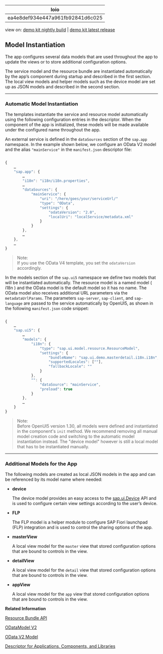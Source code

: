 <!-- loioea4e8def934e447a961fb92841d6c025 -->

| loio |
| -----|
| ea4e8def934e447a961fb92841d6c025 |

<div id="loio">

view on: [demo kit nightly build](https://openui5nightly.hana.ondemand.com/#/topic/ea4e8def934e447a961fb92841d6c025) | [demo kit latest release](https://openui5.hana.ondemand.com/#/topic/ea4e8def934e447a961fb92841d6c025)</div>

## Model Instantiation

The app configures several data models that are used throughout the app to update the views or to store additional configuration options.

The service model and the resource bundle are instantiated automatically by the app’s component during startup and described in the first section. The local view models and helper models such as the device model are set up as JSON models and described in the second section.

***

### Automatic Model Instantiation

The templates instantiate the service and resource model automatically using the following configuration entries in the descriptor. When the component of the app is initialized, these models will be made available under the configured name throughout the app.

An external service is defined in the `dataSources` section of the `sap.app` namespace. In the example shown below, we configure an OData V2 model and the alias `"mainService"` in the `manifest.json` descriptor file:

``` js

{
	…
	"sap.app": {
		…
		"i18n": "i18n/i18n.properties",
		…
		"dataSources": {
			"mainService": {
				"uri": "/here/goes/your/serviceUrl/"
				"type": "OData",
				"settings": {
					"odataVersion": "2.0",
					"localUri": "localService/metadata.xml"
				}
			}
		},
		…
	},
	…
}
```

> Note:  
> If you use the OData V4 template, you set the `odataVersion` accordingly.

In the models section of the `sap.ui5` namespace we define two models that will be instantiated automatically. The resource model is a named model \( i18n \) and the OData model is the default model so it has no name. The OData model also receives additional URL parameters via the `metadataUrlParams`. The parameters `sap-server`, `sap-client`, and `sap-language` are passed to the service automatically by OpenUI5, as shown in the following `manifest.json` code snippet:

``` js

{
	…
	"sap.ui5": {
		…
		"models": {
			"i18n": {
				"type": "sap.ui.model.resource.ResourceModel",
				"settings": {
					"bundleName": "sap.ui.demo.masterdetail.i18n.i18n",
					"supportedLocales": [""],
					"fallbackLocale": ""
				}
			},
			"": {
				"dataSource": "mainService",
				"preload": true
			}
		},
		…
	}
}
```

> Note:  
> Before OpenUI5 version 1.30, all models were defined and instantiated in the component's `init` method. We recommend removing all manual model creation code and switching to the automatic model instantiation instead. The "device model" however is still a local model that has to be instantiated manually.

***

### Additional Models for the App

The following models are created as local JSON models in the app and can be referenced by its model name where needed:

-   **device**

    The device model provides an easy access to the [sap.ui.Device](https://openui5.hana.ondemand.com/#/api/sap.ui.Device) API and is used to configure certain view settings according to the user’s device.

-   **FLP**

    The FLP model is a helper module to configure SAP Fiori launchpad \(FLP\) integration and is used to control the sharing options of the app.

-   **masterView**

    A local view model for the `master` view that stored configuration options that are bound to controls in the view.

-   **detailView**

    A local view model for the `detail` view that stored configuration options that are bound to controls in the view.

-   **appView**

    A local view model for the `app` view that stored configuration options that are bound to controls in the view.


**Related Information**  


[Resource Bundle API](https://openui5.hana.ondemand.com/#/api/sap.ui.model.resource.ResourceModel)

[ODataModel V2](https://openui5.hana.ondemand.com/#/api/sap.ui.model.odata.v2.ODataModel)

[OData V2 Model](OData_V2_Model_6c47b2b.md#loio6c47b2b39db9404582994070ec3d57a2)

[Descriptor for Applications, Components, and Libraries](Descriptor_for_Applications,_Components,_and_Libraries_be0cf40.md)

